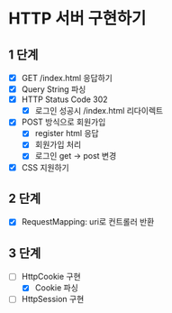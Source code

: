# HTTP 서버 구현하기

## 1 단계
- [x] GET /index.html 응답하기
- [x] Query String 파싱
- [x] HTTP Status Code 302
  - [x] 로그인 성공시 /index.html 리다이렉트
- [x] POST 방식으로 회원가입
  - [x] register html 응답
  - [x] 회원가입 처리
  - [x] 로그인 get -> post 변경
- [x] CSS 지원하기

## 2 단계
- [x] RequestMapping: uri로 컨트롤러 반환

## 3 단계
- [ ] HttpCookie 구현
  - [x] Cookie 파싱
- [ ] HttpSession 구현